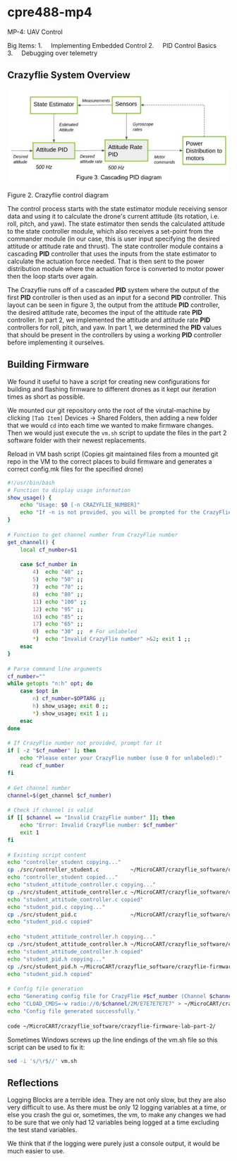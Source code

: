# cpre488-mp4

MP-4: UAV Control

Big Items:
1.     Implementing Embedded Control
2.     PID Control Basics 
3.     Debugging over telemetry

## Crazyflie System Overview

![Cascading-PID-Diagram.png](assets/Cascading-PID-Diagram.png)

Figure 2. Crazyflie control diagram

The control process starts with the state estimator module receiving sensor data and using it to calculate the drone's current attitude (its rotation, i.e. roll, pitch, and yaw). The state estimator then sends the calculated attitude to the state controller module, which also receives a set-point from the commander module (in our case, this is user input specifying the desired attitude or attitude rate and thrust). The state controller module contains a cascading **PID** controller that uses the inputs from the state estimator to calculate the actuation force needed. That is then sent to the power distribution module where the actuation force is converted to motor power then the loop starts over again.

The Crazyflie runs off of a cascaded **PID** system where the output of the first **PID** controller is then used as an input for a second **PID** controller. This layout can be seen in figure 3, the output from the attitude **PID** controller, the desired attitude rate, becomes the input of the attitude rate **PID** controller. In part 2, we  implemented the attitude and attitude rate **PID** controllers for roll, pitch, and yaw. In part 1, we determined the **PID** values that should be present in the controllers by using a working **PID** controller before implementing it ourselves.

## Building Firmware

We found it useful to have a script for creating new configurations for building and flashing firmware to different drones as it kept our iteration times as short as possible.

We mounted our git repository onto the root of the virutal-machine by clicking `[Tab Item]` Devices -> Shared Folders, then adding a new folder that we would `cd` into each time we wanted to make firmware changes. Then we would just execute the `vm.sh` script to update the files in the part 2 software folder with their newest replacements. 

Reload in VM bash script (Copies git maintained files from a mounted git repo in the VM to the correct places to build firmware and generates a correct config.mk files for the specified drone)

```bash
#!/usr/bin/bash
# Function to display usage information
show_usage() {
    echo "Usage: $0 [-n CRAZYFLIE_NUMBER]"
    echo "If -n is not provided, you will be prompted for the CrazyFlie number."
}

# Function to get channel number from CrazyFlie number
get_channel() {
    local cf_number=$1
    
    case $cf_number in
        4)  echo "40" ;;
        5)  echo "50" ;;
        7)  echo "70" ;;
        8)  echo "80" ;;
        11) echo "100" ;;
        12) echo "95" ;;
        16) echo "85" ;;
        17) echo "65" ;;
        0)  echo "30" ;;  # For unlabeled
        *)  echo "Invalid CrazyFlie number" >&2; exit 1 ;;
    esac
}

# Parse command line arguments
cf_number=""
while getopts "n:h" opt; do
    case $opt in
        n) cf_number=$OPTARG ;;
        h) show_usage; exit 0 ;;
        *) show_usage; exit 1 ;;
    esac
done

# If CrazyFlie number not provided, prompt for it
if [ -z "$cf_number" ]; then
    echo "Please enter your CrazyFlie number (use 0 for unlabeled):"
    read cf_number
fi

# Get channel number
channel=$(get_channel $cf_number)

# Check if channel is valid
if [[ $channel == "Invalid CrazyFlie number" ]]; then
    echo "Error: Invalid CrazyFlie number: $cf_number"
    exit 1
fi

# Existing script content
echo "controller_student copying..."
cp ./src/controller_student.c          ~/MicroCART/crazyflie_software/crazyflie-firmware-lab-part-2/src/modules/src/controller_student.c
echo "controller_student copied..."
echo "student_attitude_controller.c copying..."
cp ./src/student_attitude_controller.c ~/MicroCART/crazyflie_software/crazyflie-firmware-lab-part-2/src/modules/src/student_attitude_controller.c
echo "student_attitude_controller.c copied"
echo "student_pid.c copying..."
cp ./src/student_pid.c                 ~/MicroCART/crazyflie_software/crazyflie-firmware-lab-part-2/src/modules/src/student_pid.c
echo "student_pid.c copied"

echo "student_attitude_controller.h copying..."
cp ./src/student_attitude_controller.h ~/MicroCART/crazyflie_software/crazyflie-firmware-lab-part-2/src/modules/interface/student_attitude_controller.h
echo "student_attitude_controller.h copied"
echo "student_pid.h copying..."
cp ./src/student_pid.h ~/MicroCART/crazyflie_software/crazyflie-firmware-lab-part-2/src/modules/interface/student_pid.h
echo "student_pid.h copied"

# Config file generation
echo "Generating config file for CrazyFlie #$cf_number (Channel $channel)..."
echo "CLOAD_CMDS=-w radio://0/$channel/2M/E7E7E7E7E7" > ~/MicroCART/crazyflie_software/crazyflie-firmware-lab-part-2/tools/make/config.mk
echo "Config file generated successfully."

code ~/MicroCART/crazyflie_software/crazyflie-firmware-lab-part-2/
```

Sometimes Windows screws up the line endings of the vm.sh file so this script can be used to fix it:

```bash
sed -i 's/\r$//' vm.sh
```

## Reflections

Logging Blocks are a terrible idea. They are not only slow, but they are also very difficult to use. As there must be only 12 logging variables at a time, or else you crash the gui or, sometimes, the vm, to make any changes we had to be sure that we only had 12 variables being logged at a time excluding the test stand variables.

We think that if the logging were purely just a console output, it would be much easier to use. 
